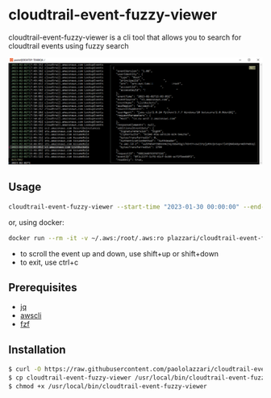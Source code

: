 # cloudtrail-event-fuzzy-viewer

cloudtrail-event-fuzzy-viewer is a cli tool that allows you to search for cloudtrail events using fuzzy search 

![demo](doc/demo.png)


## Usage

```bash
cloudtrail-event-fuzzy-viewer --start-time "2023-01-30 00:00:00" --end-time "2023-02-03 00:00:00" --region us-east-1
```

or, using docker:

```bash
docker run --rm -it -v ~/.aws:/root/.aws:ro plazzari/cloudtrail-event-fuzzy-viewer:latest --start-time "2023-01-30 00:00:00" --end-time "2023-02-03 00:00:00" --region us-east-1
```

- to scroll the event up and down, use shift+up or shift+down
- to exit, use ctrl+c

## Prerequisites

- [jq](https://github.com/stedolan/jq)
- [awscli](https://github.com/aws/aws-cli)
- [fzf](https://github.com/junegunn/fzf)


## Installation

```bash
$ curl -O https://raw.githubusercontent.com/paololazzari/cloudtrail-event-fuzzy-viewer/master/cloudtrail-event-fuzzy-viewer
$ cp cloudtrail-event-fuzzy-viewer /usr/local/bin/cloudtrail-event-fuzzy-viewer
$ chmod +x /usr/local/bin/cloudtrail-event-fuzzy-viewer
```
